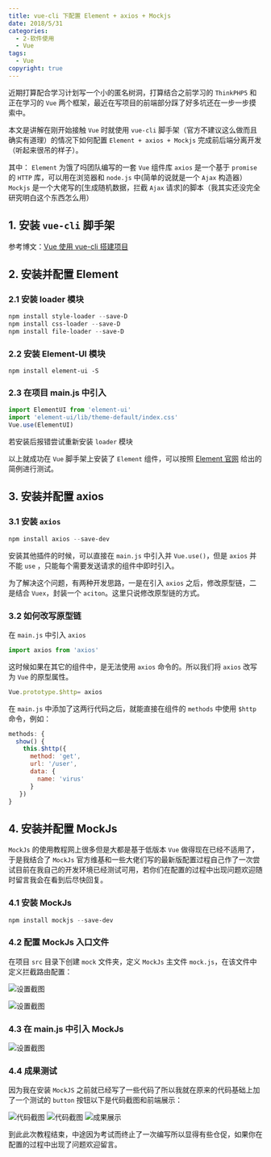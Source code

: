 ```yaml
---
title: vue-cli 下配置 Element + axios + Mockjs
date: 2018/5/31
categories:
  - 2-软件使用
  - Vue
tags:
  - Vue
copyright: true
---
```


近期打算配合学习计划写一个小的匿名树洞，打算结合之前学习的 `ThinkPHP5` 和正在学习的 `Vue` 两个框架，最近在写项目的前端部分踩了好多坑还在一步一步摸索中。

本文是讲解在刚开始接触 `Vue` 时就使用 `vue-cli` 脚手架（官方不建议这么做而且确实有道理）的情况下如何配置 `Element + axios + Mockjs` 完成前后端分离开发（听起来很吊的样子）。

其中：
`Element` 为饿了吗团队编写的一套 `Vue` 组件库
`axios` 是一个基于 `promise` 的 `HTTP` 库，可以用在浏览器和 `node.js` 中(简单的说就是一个 `Ajax` 构造器）
`Mockjs` 是一个大佬写的[生成随机数据，拦截 `Ajax` 请求]的脚本（我其实还没完全研究明白这个东西怎么用）

## 1. 安装 `vue-cli` 脚手架

参考博文：[Vue 使用 vue-cli 搭建项目][1]

## 2. 安装并配置 Element

### 2.1 安装 loader 模块

```powershell
npm install style-loader --save-D
npm install css-loader --save-D
npm install file-loader --save-D
```

### 2.2 安装 Element-UI 模块

```
npm install element-ui -S
```

### 2.3 在项目 main.js 中引入

```javascript
import ElementUI from 'element-ui'
import 'element-ui/lib/theme-default/index.css'
Vue.use(ElementUI)
```

若安装后报错尝试重新安装 `loader` 模块

以上就成功在 `Vue` 脚手架上安装了 `Element` 组件，可以按照 [Element 官网][2] 给出的简例进行测试。

## 3. 安装并配置 axios

### 3.1 安装 `axios`

```powershell
npm install axios --save-dev
```

安装其他插件的时候，可以直接在 `main.js` 中引入并 `Vue.use()`，但是 `axios` 并不能 `use` ，只能每个需要发送请求的组件中即时引入。

为了解决这个问题，有两种开发思路，一是在引入 `axios` 之后，修改原型链，二是结合 `Vuex`，封装一个 `aciton`。这里只说修改原型链的方式。

### 3.2 如何改写原型链

在 `main.js` 中引入 `axios`

```javascript
import axios from 'axios'
```

这时候如果在其它的组件中，是无法使用 `axios` 命令的。所以我们将 `axios` 改写为 `Vue` 的原型属性。

```javascript
Vue.prototype.$http= axios
```

在 `main.js` 中添加了这两行代码之后，就能直接在组件的 `methods` 中使用 `$http` 命令，例如：

```javascript
methods: {
  show() {
    this.$http({
      method: 'get',
      url: '/user',
      data: {
        name: 'virus'
      }
   })
}
```

## 4. 安装并配置 MockJs

`MockJs` 的使用教程网上很多但是大都是基于低版本 `Vue` 做得现在已经不适用了，于是我结合了 `MockJs` 官方维基和一些大佬们写的最新版配置过程自己作了一次尝试目前在我自己的开发环境已经测试可用，若你们在配置的过程中出现问题欢迎随时留言我会在看到后尽快回复。

### 4.1 安装 MockJs

```powershell
npm install mockjs --save-dev
```

### 4.2 配置 MockJs 入口文件

在项目 `src` 目录下创建 `mock` 文件夹，定义 `MockJs` 主文件 `mock.js`，在该文件中定义拦截路由配置：

![设置截图][3]

![设置截图][4]

### 4.3 在 main.js 中引入 MockJs

![设置截图][5]

### 4.4 成果测试

因为我在安装 `MockJS` 之前就已经写了一些代码了所以我就在原来的代码基础上加了一个测试的 `button` 按钮以下是代码截图和前端展示：

![代码截图][6]
![代码截图][7]
![成果展示][8]

到此此次教程结束，中途因为考试而终止了一次编写所以显得有些仓促，如果你在配置的过程中出现了问题欢迎留言。

[1]: https://wiki.blanc.site
[2]: http://element.eleme.io/#/zh-CN/component/button
[3]: https://img.blanc.site/wiki/img/14.png
[4]: https://img.blanc.site/wiki/img/15.png
[5]: https://img.blanc.site/wiki/img/16.png
[6]: https://img.blanc.site/wiki/img/17.png
[7]: https://img.blanc.site/wiki/img/18.png
[8]: https://img.blanc.site/wiki/img/19.png
